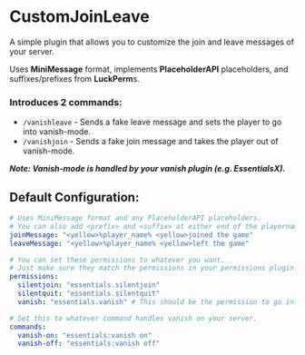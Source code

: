 # CustomJoinLeave
A simple plugin that allows you to customize the join and leave messages of your server.

Uses **MiniMessage** format, implements **PlaceholderAPI** placeholders, and suffixes/prefixes from **LuckPerm**s.


### Introduces 2 commands:
- `/vanishleave` - Sends a fake leave message and sets the player to go into vanish-mode.
- `/vanishjoin` - Sends a fake join message and takes the player out of vanish-mode.

***Note: Vanish-mode is handled by your vanish plugin (e.g. EssentialsX).***


## Default Configuration:
```yaml
# Uses MiniMessage format and any PlaceholderAPI placeholders.
# You can also add <prefix> and <suffix> at either end of the playername.
joinMessage: "<yellow>%player_name% <yellow>joined the game"
leaveMessage: "<yellow>%player_name% <yellow>left the game"

# You can set these permissions to whatever you want.
# Just make sure they match the permissions in your permissions plugin.
permissions:
  silentjoin: "essentials.silentjoin"
  silentquit: "essentials.silentquit"
  vanish: "essentials.vanish" # This should be the permission to go into vanish-mode (handled by your vanish plugin e.g. EssentialsX).

# Set this to whatever command handles vanish on your server.
commands:
  vanish-on: "essentials:vanish on"
  vanish-off: "essentials:vanish off"
```